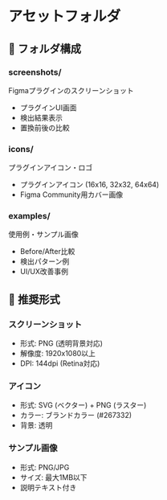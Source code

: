 # アセットフォルダ

## 📁 フォルダ構成

### screenshots/
Figmaプラグインのスクリーンショット
- プラグインUI画面
- 検出結果表示
- 置換前後の比較

### icons/
プラグインアイコン・ロゴ
- プラグインアイコン (16x16, 32x32, 64x64)
- Figma Community用カバー画像

### examples/
使用例・サンプル画像
- Before/After比較
- 検出パターン例
- UI/UX改善事例

## 🎨 推奨形式

### スクリーンショット
- 形式: PNG (透明背景対応)
- 解像度: 1920x1080以上
- DPI: 144dpi (Retina対応)

### アイコン
- 形式: SVG (ベクター) + PNG (ラスター)
- カラー: ブランドカラー (#267332)
- 背景: 透明

### サンプル画像
- 形式: PNG/JPG
- サイズ: 最大1MB以下
- 説明テキスト付き